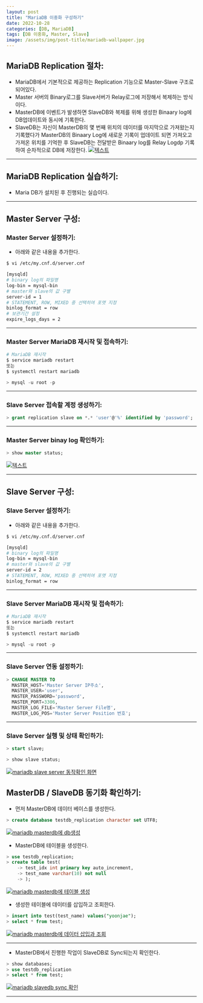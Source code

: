 ```yaml
---
layout: post
title: "MariaDB 이중화 구성하기"
date: 2022-10-28
categories: [DB, MariaDB]
tags: [DB 이중화, Master, Slave]
image: /assets/img/post-title/mariadb-wallpaper.jpg
---
```


## MariaDB Replication 절차:
- MariaDB에서 기본적으로 제공하는 Replication 기능으로 Master-Slave 구조로 되어있다.
- Master 서버의 Binary로그를 Slave서버가 Relay로그에 저장해서 복제하는 방식이다.
- MasterDB에 이벤트가 발생하면 SlaveDB와 복제를 위해 생성한 Binaary log에 DB업데이트와 동시에 기록한다.
- SlaveDB는 자신이 MasterDB의 몇 번째 위치의 데이터를 마지막으로 가져왔는지 기록했다가 MasterDB의 Binaary Log에 새로운 기록이 업데이트 되면 가져오고 가져온 위치를 기억한 후 SlaveDB는 전달받은 Binaary log를 Relay Logdp 기록하여 순차적으로 DB에 저장한다.
[![텍스트](/assets/img/post/DB/MariaDB%20Replication.PNG)](/assets/img/post/DB/MariaDB%20Replication.PNG)

* * *

## MariaDB Replication 실습하기:
- Maria DB가 설치된 후 진행되는 실습이다.

* * *

## Master Server 구성:
### Master Server 설정하기:
- 아래와 같은 내용을 추가한다.

```bash
$ vi /etc/my.cnf.d/server.cnf

[mysqld]
# binary log의 파일명
log-bin = mysql-bin
# master와 slave의 값 구별
server-id = 1
# STATEMENT, ROW, MIXED 중 선택히여 포맷 지정
binlog_format = row
# 보관기간 설정
expire_logs_days = 2
```

* * *

### Master Server MariaDB 재시작 및 접속하기:
```bash
# MariaDB 재시작
$ service mariadb restart
또는
$ systemctl restart mariadb
```

```sql
> mysql -u root -p
```

* * *

### Slave Server 접속할 계정 생성하기:
```sql
> grant replication slave on *.* 'user'@'%' identified by 'password';
```

* * *

### Master Server binay log 확인하기:
```sql
> show master status;
```
[![텍스트](/assets/img/post/DB/master%20%EC%84%9C%EB%B2%84%20%EC%83%81%ED%83%9C%20%ED%99%95%EC%9D%B8.PNG)](/assets/img/post/DB/master%20%EC%84%9C%EB%B2%84%20%EC%83%81%ED%83%9C%20%ED%99%95%EC%9D%B8.PNG)

* * *

## Slave Server 구성:
### Slave Server 설정하기:
- 아래와 같은 내용을 추가한다.

```bash
$ vi /etc/my.cnf.d/server.cnf

[mysqld]
# binary log의 파일명
log-bin = mysql-bin
# master와 slave의 값 구별
server-id = 2
# STATEMENT, ROW, MIXED 중 선택히여 포맷 지정
binlog_format = row
```

* * *

### Slave Server MariaDB 재시작 및 접속하기:
```bash
# MariaDB 재시작
$ service mariadb restart
또는
$ systemctl restart mariadb
```

```sql
> mysql -u root -p
```

* * *

### Slave Server 연동 설정하기:
```sql
> CHANGE MASTER TO 
  MASTER_HOST='Master Server IP주소', 
  MASTER_USER='user', 
  MASTER_PASSWORD='password', 
  MASTER_PORT=3306, 
  MASTER_LOG_FILE='Master Server File명', 
  MASTER_LOG_POS='Master Server Position 번호';
```

* * *

### Slave Server 실행 및 상태 확인하기:
```sql
> start slave;

> show slave status;
```
[![mariadb slave server 동작확인 화면](/assets/img/post/DB/mariadb%20slave%20server%20%EB%8F%99%EC%9E%91%ED%99%95%EC%9D%B8%20%ED%99%94%EB%A9%B4.PNG)](/assets/img/post/DB/mariadb%20slave%20server%20%EB%8F%99%EC%9E%91%ED%99%95%EC%9D%B8%20%ED%99%94%EB%A9%B4.PNG)

## MasterDB / SlaveDB 동기화 확인하기:
- 먼저 MasterDB에 데이터 베이스를 생성한다.
```sql
> create database testdb_replication character set UTF8;
```
[![mariadb masterdb에 db생성](/assets/img/post/DB/mariadb%20masterdb%EC%97%90%20db%EC%83%9D%EC%84%B1.PNG)](/assets/img/post/DB/mariadb%20masterdb%EC%97%90%20db%EC%83%9D%EC%84%B1.PNG)

- MasterDB에 테이블을 생성한다.
```sql
> use testdb_replication;
> create table test(
    -> test_idx int primary key auto_increment,
    -> test_name varchar(10) not null
    -> );
```
[![mariadb masterdb에 테이블 생성](/assets/img/post/DB/mariadb%20masterdb%EC%97%90%20%ED%85%8C%EC%9D%B4%EB%B8%94%20%EC%83%9D%EC%84%B1.PNG)](/assets/img/post/DB/mariadb%20masterdb%EC%97%90%20%ED%85%8C%EC%9D%B4%EB%B8%94%20%EC%83%9D%EC%84%B1.PNG)

- 생성한 테이블에 데이터를 삽입하고 조회한다.
```sql
> insert into test(test_name) values("yoonjae");
> select * from test;
```
[![mariadb masterdb에 데이터 삽입과 조회](/assets/img/post/DB/mariadb%20masterdb%EC%97%90%20%EB%8D%B0%EC%9D%B4%ED%84%B0%20%EC%82%BD%EC%9E%85%EA%B3%BC%20%EC%A1%B0%ED%9A%8C.PNG)](/assets/img/post/DB/mariadb%20masterdb%EC%97%90%20%EB%8D%B0%EC%9D%B4%ED%84%B0%20%EC%82%BD%EC%9E%85%EA%B3%BC%20%EC%A1%B0%ED%9A%8C.PNG)

* * *

- MasterDB에서 진행한 작업이 SlaveDB로 Sync되는지 확인한다.
```sql
> show databases;
> use testdb_replication
> select * from test;
```
[![mariadb slavedb sync 확인](/assets/img/post/DB/mariadb%20slavedb%20sync%20%ED%99%95%EC%9D%B8.PNG)](/assets/img/post/DB/mariadb%20slavedb%20sync%20%ED%99%95%EC%9D%B8.PNG)

* * *